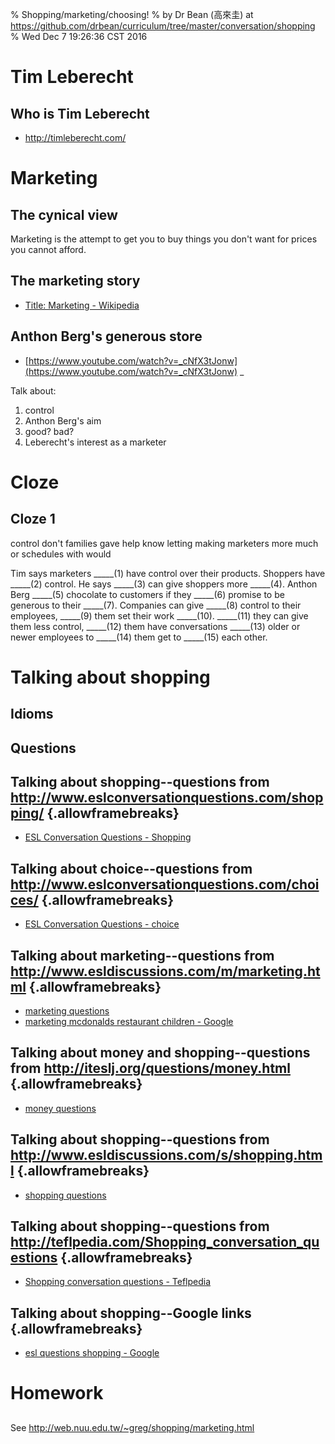 % Shopping/marketing/choosing!
% by Dr Bean (高來圭) at https://github.com/drbean/curriculum/tree/master/conversation/shopping
% Wed Dec  7 19:26:36 CST 2016

# Tim Leberecht

## Who is Tim Leberecht

- [http://timleberecht.com/ ](http://timleberecht.com/)

# Marketing

## The cynical view

Marketing is the attempt to get you to buy things you don't want for prices you cannot afford.

## The marketing story

- [Title: Marketing - Wikipedia ](https://en.wikipedia.org/wiki/Marketing)


## Anthon Berg's generous store

- [https://www.youtube.com/watch?v=_cNfX3tJonw](https://www.youtube.com/watch?v=_cNfX3tJonw) _

Talk about:

1. control
2. Anthon Berg's aim
3. good? bad?
4. Leberecht's interest as a marketer

# Cloze

## Cloze 1


control
don't
families
gave
help
know
letting
making
marketers
more
much
or
schedules
with
would

Tim says marketers _____(1) have control over their products. Shoppers have _____(2) control. He says _____(3) can give shoppers more _____(4). Anthon Berg _____(5) chocolate to customers if they _____(6) promise to be generous to their _____(7). Companies can give _____(8) control to their employees, _____(9) them set their work _____(10). _____(11) they can give them less control, _____(12) them have conversations _____(13) older or newer employees to _____(14) them get to _____(15) each other.

# Talking about shopping

## Idioms

## Questions

## Talking about shopping--questions from http://www.eslconversationquestions.com/shopping/ {.allowframebreaks}

- [ESL Conversation Questions - Shopping](http://www.eslconversationquestions.com/shopping/)

## Talking about choice--questions from http://www.eslconversationquestions.com/choices/ {.allowframebreaks}

- [ESL Conversation Questions - choice](http://www.eslconversationquestions.com/choices/)

## Talking about marketing--questions from http://www.esldiscussions.com/m/marketing.html {.allowframebreaks}

- [marketing questions](http://www.esldiscussions.com/m/marketing.html)
- [marketing mcdonalds restaurant children - Google ](http://www.google.com.tw/search?q=marketing+mcdonalds+restaurant+children&num=100&gws_rd=cr&ei=otBQWJXWFYfA0gSOoqGIBQ)


## Talking about money and shopping--questions from http://iteslj.org/questions/money.html {.allowframebreaks}

- [money questions](http://iteslj.org/questions/money.html )

## Talking about shopping--questions from http://www.esldiscussions.com/s/shopping.html {.allowframebreaks}

- [shopping questions](http://www.esldiscussions.com/s/shopping.html)

## Talking about shopping--questions from http://teflpedia.com/Shopping_conversation_questions {.allowframebreaks}

- [Shopping conversation questions - Teflpedia](http://teflpedia.com/Shopping_conversation_questions)



## Talking about shopping--Google links {.allowframebreaks}

- [esl questions shopping - Google  ](http://www.google.com.tw/search?q=esl+questions+shopping&num=100)


# Homework

##

See <a href="http://web.nuu.edu.tw/~greg/shopping/marketing.html">http://web.nuu.edu.tw/~greg/shopping/marketing.html</a>
